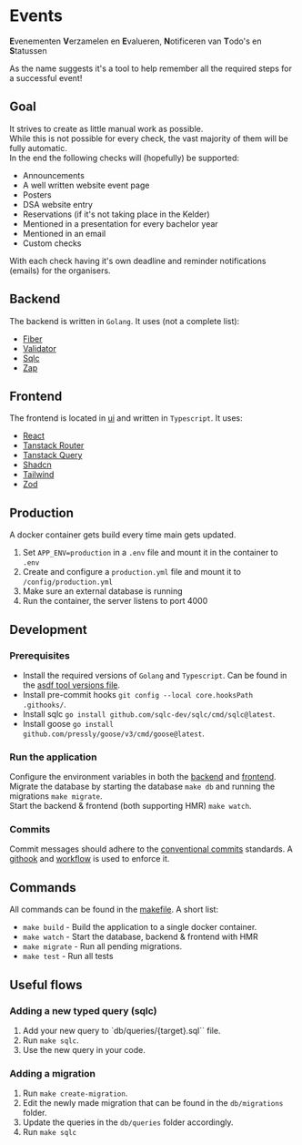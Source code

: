 # Events

**E**venementen **V**erzamelen en **E**valueren, **N**otificeren van **T**odo's en **S**tatussen

As the name suggests it's a tool to help remember all the required steps for a successful event!

## Goal

It strives to create as little manual work as possible. \
While this is not possible for every check, the vast majority of them will be fully automatic. \
In the end the following checks will (hopefully) be supported:

- Announcements
- A well written website event page
- Posters
- DSA website entry
- Reservations (if it's not taking place in the Kelder)
- Mentioned in a presentation for every bachelor year
- Mentioned in an email
- Custom checks

With each check having it's own deadline and reminder notifications (emails) for the organisers.

## Backend

The backend is written in `Golang`.
It uses (not a complete list):

- [Fiber](https://pkg.go.dev/github.com/gofiber/fiber/v2)
- [Validator](https://pkg.go.dev/github.com/go-playground/validator/v10)
- [Sqlc](https://pkg.go.dev/github.com/kyleconroy/sqlc)
- [Zap](https://pkg.go.dev/go.uber.org/zap)

## Frontend

The frontend is located in [ui](./ui) and written in `Typescript`.
It uses:

- [React](https://react.dev/)
- [Tanstack Router](https://tanstack.com/router/latest)
- [Tanstack Query](https://tanstack.com/query/latest)
- [Shadcn](https://ui.shadcn.com/)
- [Tailwind](https://tailwindcss.com/)
- [Zod](https://zod.dev/)

## Production

A docker container gets build every time main gets updated.

1. Set `APP_ENV=production` in a `.env` file and mount it in the container to `.env`
2. Create and configure a `production.yml` file and mount it to `/config/production.yml`
3. Make sure an external database is running
4. Run the container, the server listens to port 4000

## Development

### Prerequisites

- Install the required versions of `Golang` and `Typescript`. Can be found in the [asdf tool versions file](.tool-version).
- Install pre-commit hooks `git config --local core.hooksPath .githooks/`.
- Install sqlc `go install github.com/sqlc-dev/sqlc/cmd/sqlc@latest`.
- Install goose `go install github.com/pressly/goose/v3/cmd/goose@latest`.

### Run the application

Configure the environment variables in both the [backend](.env.example) and [frontend](ui/.env.example). \
Migrate the database by starting the database `make db` and running the migrations `make migrate`. \
Start the backend & frontend (both supporting HMR) `make watch`.

### Commits

Commit messages should adhere to the [conventional commits](https://www.conventionalcommits.org/en/v1.0.0/) standards.
A [githook](.githooks/commit-msg) and [workflow](.github/workflows/commit-message.yml) is used to enforce it.

## Commands

All commands can be found in the [makefile](makefile).
A short list:

- `make build` - Build the application to a single docker container.
- `make watch` - Start the database, backend & frontend with HMR
- `make migrate` - Run all pending migrations.
- `make test` - Run all tests

## Useful flows

### Adding a new typed query (sqlc)

1. Add your new query to `db/queries/{target}.sql`` file.
2. Run `make sqlc`.
3. Use the new query in your code.

### Adding a migration

1. Run `make create-migration`.
2. Edit the newly made migration that can be found in the `db/migrations` folder.
3. Update the queries in the `db/queries` folder accordingly.
4. Run `make sqlc`
